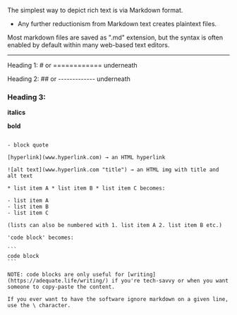 The simplest way to depict rich text is via Markdown format.

- Any further reductionism from Markdown text creates plaintext files.

Most markdown files are saved as ".md" extension, but the syntax is often enabled by default within many web-based text editors.

* * * * *

Heading 1: # or ============ underneath

Heading 2: ## or ------------- underneath

### Heading 3: ###

**italics**

****bold****

~~~~strikethrough~~~~

- block quote

[hyperlink](www.hyperlink.com) → an HTML hyperlink

![alt text](www.hyperlink.com "title") → an HTML img with title and alt text

* list item A * list item B * list item C becomes:

- list item A
- list item B
- list item C

(lists can also be numbered with 1. list item A 2. list item B etc.)

'code block' becomes:

```
code block
```

NOTE: code blocks are only useful for [writing](https://adequate.life/writing/) if you're tech-savvy or when you want someone to copy-paste the content.

If you ever want to have the software ignore markdown on a given line, use the \ character.
